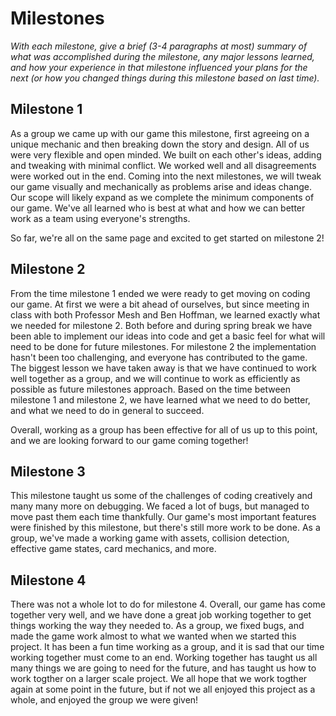 # Milestones
_With each milestone, give a _brief_ (3-4 paragraphs at most) summary of what was accomplished during the milestone, any major lessons learned, and how your experience in that milestone influenced your plans for the next (or how you changed things during this milestone based on last time)._

## Milestone 1
As a group we came up with our game this milestone, first agreeing on a unique mechanic and then breaking down the story and design. 
All of us were very flexible and open minded. We built on each other's ideas, adding and tweaking with minimal conflict. 
We worked well and all disagreements were worked out in the end. 
Coming into the next milestones, we will tweak our game visually and mechanically as problems arise and ideas change. 
Our scope will likely expand as we complete the minimum components of our game. 
We've all learned who is best at what and how we can better work as a team using everyone's strengths.

So far, we're all on the same page and excited to get started on milestone 2!


## Milestone 2
From the time milestone 1 ended we were ready to get moving on coding our game. 
At first we were a bit ahead of ourselves, but since meeting in class with both Professor Mesh and Ben Hoffman, we learned exactly what we needed for milestone 2. 
Both before and during spring break we have been able to implement our ideas into code and get a basic feel for what will need to be done for future milestones. 
For milestone 2 the implementation hasn't been too challenging, and everyone has contributed to the game. 
The biggest lesson we have taken away is that we have continued to work well together as a group, and we will continue to work as efficiently as possible as future milestones approach.
Based on the time between milestone 1 and milestone 2, we have learned what we need to do better, and what we need to do in general to succeed.

Overall, working as a group has been effective for all of us up to this point, and we are looking forward to our game coming together!

## Milestone 3
This milestone taught us some of the challenges of coding creatively and many many more on debugging.
We faced a lot of bugs, but managed to move past them each time thankfully. 
Our game's most important features were finished by this milestone, but there's still more work to be done. 
As a group, we've made a working game with assets, collision detection, effective game states, card mechanics, and more.

## Milestone 4
There was not a whole lot to do for milestone 4.
Overall, our game has come together very well, and we have done a great job working together to get things working the way they needed to.
As a group, we fixed bugs, and made the game work almost to what we wanted when we started this project.
It has been a fun time working as a group, and it is sad that our time working together must come to an end.
Working together has taught us all many things we are going to need for the future, and has taught us how to work togther on a larger scale project.
We all hope that we work togther again at some point in the future, but if not we all enjoyed this project as a whole, and enjoyed the group we were given!
